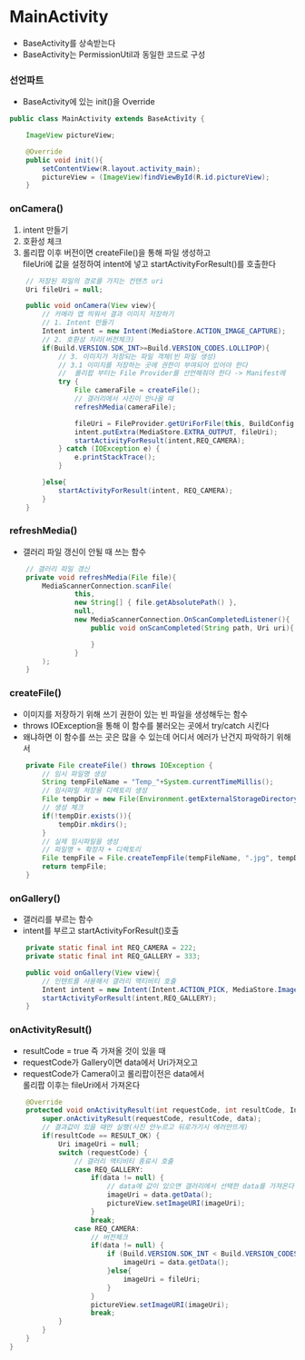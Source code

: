 # MainActivity
- BaseActivity를 상속받는다
- BaseActivity는 PermissionUtil과 동일한 코드로 구성

### 선언파트
- BaseActivity에 있는 init()을 Override

```java
public class MainActivity extends BaseActivity {

    ImageView pictureView;

    @Override
    public void init(){
        setContentView(R.layout.activity_main);
        pictureView = (ImageView)findViewById(R.id.pictureView);
    }
```

### onCamera()
1. intent 만들기
2. 호환성 체크
3. 롤리팝 이후 버전이면 createFile()을 통해 파일 생성하고  
   fileUri에 값을 설정하여 intent에 넣고 startActivityForResult()를 호출한다

```java
    // 저장된 파일의 경로를 가지는 컨텐츠 uri
    Uri fileUri = null;

    public void onCamera(View view){
        // 카메라 앱 띄워서 결과 이미지 저장하기
        // 1. Intent 만들기
        Intent intent = new Intent(MediaStore.ACTION_IMAGE_CAPTURE);
        // 2. 호환성 처리(버전체크)
        if(Build.VERSION.SDK_INT>=Build.VERSION_CODES.LOLLIPOP){
            // 3. 이미지가 저장되는 파일 객체(빈 파일 생성)
            // 3.1 이미지를 저장하는 곳에 권한이 부여되어 있어야 한다
            //  롤리팝 부터는 File Provider를 선언해줘야 한다 -> Manifest에
            try {
                File cameraFile = createFile();
                // 갤러리에서 사진이 안나올 때
                refreshMedia(cameraFile);

                fileUri = FileProvider.getUriForFile(this, BuildConfig.APPLICATION_ID+".provider", cameraFile);
                intent.putExtra(MediaStore.EXTRA_OUTPUT, fileUri);
                startActivityForResult(intent,REQ_CAMERA);
            } catch (IOException e) {
                e.printStackTrace();
            }

        }else{
            startActivityForResult(intent, REQ_CAMERA);
        }
    }
```

### refreshMedia()
- 갤러리 파일 갱신이 안될 때 쓰는 함수

```java
    // 갤러리 파일 갱신
    private void refreshMedia(File file){
        MediaScannerConnection.scanFile(
                this,
                new String[] { file.getAbsolutePath() },
                null,
                new MediaScannerConnection.OnScanCompletedListener(){
                    public void onScanCompleted(String path, Uri uri){

                    }
                }
        );
    }
```

### createFile()
- 이미지를 저장하기 위해 쓰기 권한이 있는 빈 파일을 생성해두는 함수
- throws IOException을 통해 이 함수를 불러오는 곳에서 try/catch 시킨다
- 왜냐하면 이 함수를 쓰는 곳은 많을 수 있는데 어디서 에러가 난건지 파악하기 위해서

```java
    private File createFile() throws IOException {
        // 임시 파일명 생성
        String tempFileName = "Temp_"+System.currentTimeMillis();
        // 임시파일 저장용 디렉토리 생성
        File tempDir = new File(Environment.getExternalStorageDirectory() + "/CameraN/");
        // 생성 체크
        if(!tempDir.exists()){
            tempDir.mkdirs();
        }
        // 실제 임시파일을 생성
        // 파일명 + 확장자 + 디렉토리
        File tempFile = File.createTempFile(tempFileName, ".jpg", tempDir);
        return tempFile;
    }
```

### onGallery()
- 갤러리를 부르는 함수
- intent를 부르고 startActivityForResult()호출
```java
    private static final int REQ_CAMERA = 222;
    private static final int REQ_GALLERY = 333;

    public void onGallery(View view){
        // 인텐트를 사용해서 갤러리 액티비티 호출
        Intent intent = new Intent(Intent.ACTION_PICK, MediaStore.Images.Media.EXTERNAL_CONTENT_URI);
        startActivityForResult(intent,REQ_GALLERY);
    }
```

### onActivityResult()
- resultCode = true 즉 가져올 것이 있을 때
- requestCode가 Gallery이면 data에서 Uri가져오고
- requestCode가 Camera이고 롤리팝이전은 data에서  
  롤리팝 이후는 fileUri에서 가져온다

```java
    @Override
    protected void onActivityResult(int requestCode, int resultCode, Intent data) {
        super.onActivityResult(requestCode, resultCode, data);
        // 결과값이 있을 때만 실행(사진 안누르고 뒤로가기시 에러안뜨게)
        if(resultCode == RESULT_OK) {
            Uri imageUri = null;
            switch (requestCode) {
                // 갤러리 액티비티 종료시 호출
                case REQ_GALLERY:
                    if(data != null) {
                        // data에 값이 있으면 갤러리에서 선택한 data를 가져온다
                        imageUri = data.getData();
                        pictureView.setImageURI(imageUri);
                    }
                    break;
                case REQ_CAMERA:
                    // 버전체크
                    if(data != null) {
                        if (Build.VERSION.SDK_INT < Build.VERSION_CODES.LOLLIPOP) {
                            imageUri = data.getData();
                        }else{
                            imageUri = fileUri;
                        }
                    }
                    pictureView.setImageURI(imageUri);
                    break;
            }
        }
    }
}
```
